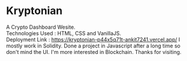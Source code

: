 # Kryptonian
A Crypto Dashboard Wesite.  
Technologies Used : HTML, CSS and VanillaJS.  
Deployment Link :
https://kryptonian-p44x5q71t-ankit7241.vercel.app/
I mostly work in Solidity. Done a project in Javascript after a long time so don't mind the UI. I'm more interested in Blockchain.
Thanks for visiting.
